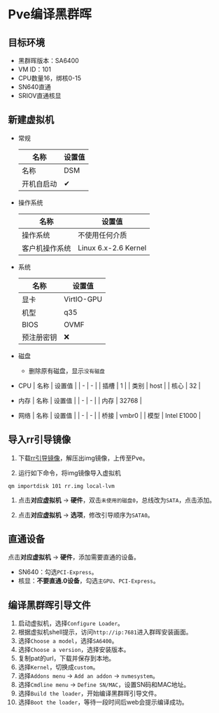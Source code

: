 # Pve编译黑群晖

## 目标环境

+ 黑群晖版本：SA6400
+ VM ID：101
+ CPU数量16，绑核0-15
+ SN640直通
+ SRIOV直通核显

## 新建虚拟机

+ 常规

    | 名称 | 设置值 |
    | - | - |
    | 名称 | DSM |
    | 开机自启动 | ✔ |

+ 操作系统

    | 名称 | 设置值 |
    | - | - |
    | 操作系统 | 不使用任何介质 |
    | 客户机操作系统 | Linux 6.x-2.6 Kernel |

+ 系统

    | 名称 | 设置值 |
    | - | - |
    | 显卡 | VirtIO-GPU |
    | 机型 | q35 |
    | BIOS | OVMF |
    | 预注册密钥 | ❌ |

+ 磁盘
  + 删除原有磁盘，显示`没有磁盘`

+ CPU
    | 名称 | 设置值 |
    | - | - |
    | 插槽 | 1 |
    | 类别 | host |
    | 核心 | 32 |

+ 内存
    | 名称 | 设置值 |
    | - | - |
    | 内存 | 32768 |

+ 网络
    | 名称 | 设置值 |
    | - | - |
    | 桥接 | vmbr0 |
    | 模型 | Intel E1000 |

## 导入rr引导镜像

1. 下载[rr引导镜像](https://github.com/RROrg/rr/releases)，解压出img镜像，上传至Pve。

1. 运行如下命令，将img镜像导入虚拟机

```shell
qm importdisk 101 rr.img local-lvm
```

1. 点击**对应虚拟机** -> **硬件**，双击`未使用的磁盘0`，总线改为`SATA`，点击添加。

1. 点击**对应虚拟机** -> **选项**，修改引导顺序为`SATA0`。

## 直通设备

点击**对应虚拟机** -> **硬件**，添加需要直通的设备。

+ SN640：勾选`PCI-Express`。
+ 核显：**不要直通.0设备**，勾选`主GPU`、`PCI-Express`。

## 编译黑群晖引导文件

1. 启动虚拟机，选择`Configure Loader`。
1. 根据虚拟机shell提示，访问`http://ip:7681`进入群晖安装画面。
1. 选择`Choose a model`，选择`SA6400`。
1. 选择`Choose a version`，选择安装版本。
1. 复制pat的url，下载并保存到本地。
1. 选择`Kernel`，切换成`custom`。
1. 选择`Addons menu` -> `Add an addon` -> `nvmesystem`。
1. 选择`Cmdline menu` -> `Define SN/MAC`，设置SN码和MAC地址。
1. 选择`Build the loader`，开始编译黑群晖引导文件。
1. 选择`Boot the loader`，等待一段时间后web会提示编译成功。
